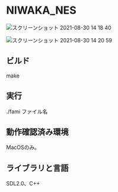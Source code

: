 # NIWAKA_NES

![スクリーンショット 2021-08-30 14 18 40](https://user-images.githubusercontent.com/61189782/131290614-db5d5f35-53fd-4366-9a81-51950c894ae2.png)

![スクリーンショット 2021-08-30 14 20 59](https://user-images.githubusercontent.com/61189782/131290624-0b0446a7-abf3-41b3-9a03-0e31df862457.png)


<h2>ビルド</h2>
make

<h2>実行</h2>
./fami ファイル名

<h2>動作確認済み環境</h2>
MacOSのみ。

<h2>ライブラリと言語</h2>
SDL2.0、C++
